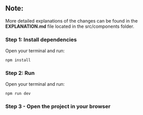 ## Note:
More detailed explanations of the changes can be found in the **EXPLANATION.md** file located in the src/components folder.

### Step 1: Install dependencies
Open your terminal and run:

```
npm install
```

### Step 2: Run
Open your terminal and run:
```
npm run dev
```

### Step 3 - Open the project in your browser